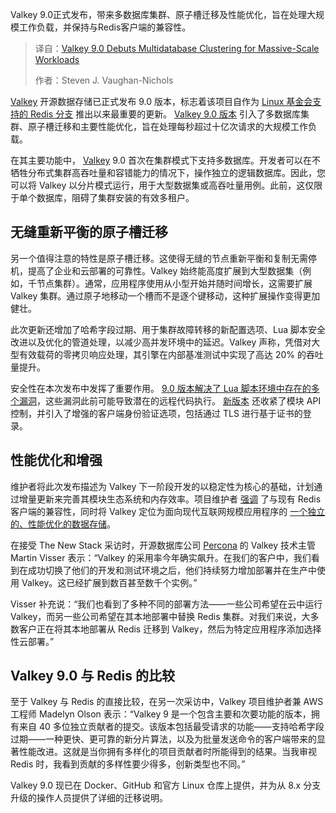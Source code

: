 <!--
title: Valkey 9.0 重磅发布：多数据库集群，驾驭海量级工作负载！
cover: https://cdn.thenewstack.io/media/2024/08/ec9588da-valkey.png
summary: Valkey 9.0正式发布，带来多数据库集群、原子槽迁移及性能优化，旨在处理大规模工作负载，并保持与Redis客户端的兼容性。
-->

Valkey 9.0正式发布，带来多数据库集群、原子槽迁移及性能优化，旨在处理大规模工作负载，并保持与Redis客户端的兼容性。

> 译自：[Valkey 9.0 Debuts Multidatabase Clustering for Massive-Scale Workloads](https://thenewstack.io/valkey-9-0-debuts-multidatabase-clustering-for-massive-scale-workloads/)
> 
> 作者：Steven J. Vaughan-Nichols

[Valkey](https://valkey.io/) 开源数据存储已正式发布 9.0 版本，标志着该项目自作为 [Linux 基金会支持的 Redis 分支](https://thenewstack.io/linux-foundation-forks-the-open-source-redis-as-valkey/) 推出以来最重要的更新。 [Valkey 9.0 版本](https://valkey.io/blog/introducing-valkey-9/) 引入了多数据库集群、原子槽迁移和主要性能优化，旨在处理每秒超过十亿次请求的大规模工作负载。

在其主要功能中， [Valkey](https://thenewstack.io/valkey-a-redis-fork-with-a-future/ "Valkey") 9.0 首次在集群模式下支持多数据库。开发者可以在不牺牲分布式集群高吞吐量和容错能力的情况下，操作独立的逻辑数据库。因此，您可以将 Valkey 以分片模式运行，用于大型数据集或高吞吐量用例。此前，这仅限于单个数据库，阻碍了集群安装的有效多租户。

## 无缝重新平衡的原子槽迁移

另一个值得注意的特性是原子槽迁移。这使得无缝的节点重新平衡和复制无需停机，提高了企业和云部署的可靠性。Valkey 始终能高度扩展到大型数据集（例如，千节点集群）。通常，应用程序使用从小型开始并随时间增长，这需要扩展 Valkey 集群。通过原子地移动一个槽而不是逐个键移动，这种扩展操作变得更加健壮。

此次更新还增加了哈希字段过期、用于集群故障转移的新配置选项、Lua 脚本安全改进以及优化的管道处理，以减少高并发环境中的延迟。Valkey 声称，凭借对大型有效载荷的零拷贝响应处理，其引擎在内部基准测试中实现了高达 20% 的吞吐量提升。

安全性在本次发布中发挥了重要作用。 [9.0 版本解决了 Lua 脚本环境中存在的多个漏洞](https://github.com/valkey-io/valkey/releases)，这些漏洞此前可能导致潜在的远程代码执行。 [新版本](https://github.com/valkey-io/valkey/releases) 还收紧了模块 API 控制，并引入了增强的客户端身份验证选项，包括通过 TLS 进行基于证书的登录。

## 性能优化和增强

维护者将此次发布描述为 Valkey 下一阶段开发的以稳定性为核心的基础，计划通过增量更新来完善其模块生态系统和内存效率。项目维护者 [强调](https://thenewstack.io/valkey-will-not-just-be-a-redis-retread/) 了与现有 Redis 客户端的兼容性，同时将 Valkey 定位为面向现代互联网规模应用程序的 [一个独立的、性能优化的数据存储](https://thenewstack.io/valkey-is-a-different-kind-of-fork/)。

在接受 The New Stack 采访时，开源数据库公司 [Percona](https://www.percona.com/?utm_content=inline+mention) 的 Valkey 技术主管 Martin Visser 表示：“Valkey 的采用率今年确实飙升。在我们的客户中，我们看到在成功切换了他们的开发和测试环境之后，他们持续努力增加部署并在生产中使用 Valkey。这已经扩展到数百甚至数千个实例。”

Visser 补充说：“我们也看到了多种不同的部署方法——一些公司希望在云中运行 Valkey，而另一些公司希望在其本地部署中替换 Redis 集群。对我们来说，大多数客户正在将其本地部署从 Redis 迁移到 Valkey，然后为特定应用程序添加选择性云部署。”

## Valkey 9.0 与 Redis 的比较

至于 Valkey 与 Redis 的直接比较，在另一次采访中，Valkey 项目维护者兼 AWS 工程师 Madelyn Olson 表示：“Valkey 9 是一个包含主要和次要功能的版本，拥有来自 40 多位独立贡献者的提交。该版本包括最受请求的功能——支持哈希字段过期——一种更快、更可靠的新分片算法，以及为批量发送命令的客户端带来的显著性能改进。这就是当你拥有多样化的项目贡献者时所能得到的结果。当我审视 Redis 时，我看到贡献的多样性要少得多，创新类型也不同。”

Valkey 9.0 现已在 Docker、GitHub 和官方 Linux 仓库上提供，并为从 8.x 分支升级的操作人员提供了详细的迁移说明。